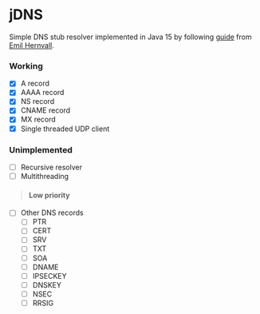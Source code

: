 # jDNS
Simple DNS stub resolver implemented in Java 15 by following [guide](https://github.com/EmilHernvall/dnsguide) from [Emil Hernvall](https://github.com/EmilHernvall).

### Working
- [x] A record
- [x] AAAA record
- [x] NS record
- [x] CNAME record
- [x] MX record
- [x] Single threaded UDP client

### Unimplemented
- [ ] Recursive resolver
- [ ] Multithreading
> ####  Low priority
- [ ] Other DNS records 
    - [ ] PTR
    - [ ] CERT
    - [ ] SRV
    - [ ] TXT
    - [ ] SOA
    - [ ] DNAME
    - [ ] IPSECKEY
    - [ ] DNSKEY
    - [ ] NSEC
    - [ ] RRSIG